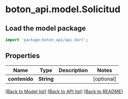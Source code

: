 # boton_api.model.Solicitud

## Load the model package
```dart
import 'package:boton_api/api.dart';
```

## Properties
Name | Type | Description | Notes
------------ | ------------- | ------------- | -------------
**contenido** | **String** |  | [optional] 

[[Back to Model list]](../README.md#documentation-for-models) [[Back to API list]](../README.md#documentation-for-api-endpoints) [[Back to README]](../README.md)


